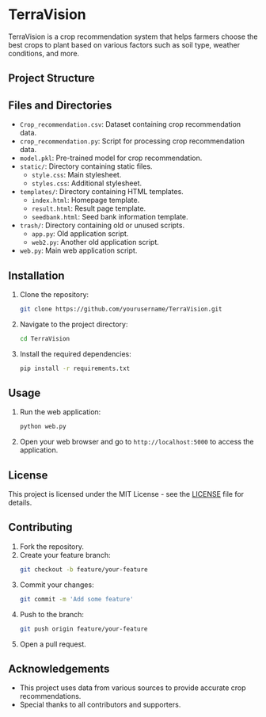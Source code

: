 # TerraVision

TerraVision is a crop recommendation system that helps farmers choose the best crops to plant based on various factors such as soil type, weather conditions, and more.

## Project Structure


## Files and Directories

- `Crop_recommendation.csv`: Dataset containing crop recommendation data.
- `crop_recommendation.py`: Script for processing crop recommendation data.
- `model.pkl`: Pre-trained model for crop recommendation.
- `static/`: Directory containing static files.
  - `style.css`: Main stylesheet.
  - `styles.css`: Additional stylesheet.
- `templates/`: Directory containing HTML templates.
  - `index.html`: Homepage template.
  - `result.html`: Result page template.
  - `seedbank.html`: Seed bank information template.
- `trash/`: Directory containing old or unused scripts.
  - `app.py`: Old application script.
  - `web2.py`: Another old application script.
- `web.py`: Main web application script.

## Installation

1. Clone the repository:
    ```sh
    git clone https://github.com/yourusername/TerraVision.git
    ```
2. Navigate to the project directory:
    ```sh
    cd TerraVision
    ```
3. Install the required dependencies:
    ```sh
    pip install -r requirements.txt
    ```

## Usage

1. Run the web application:
    ```sh
    python web.py
    ```
2. Open your web browser and go to `http://localhost:5000` to access the application.

## License

This project is licensed under the MIT License - see the [LICENSE](http://_vscodecontentref_/8) file for details.

## Contributing

1. Fork the repository.
2. Create your feature branch:
    ```sh
    git checkout -b feature/your-feature
    ```
3. Commit your changes:
    ```sh
    git commit -m 'Add some feature'
    ```
4. Push to the branch:
    ```sh
    git push origin feature/your-feature
    ```
5. Open a pull request.

## Acknowledgements

- This project uses data from various sources to provide accurate crop recommendations.
- Special thanks to all contributors and supporters.
